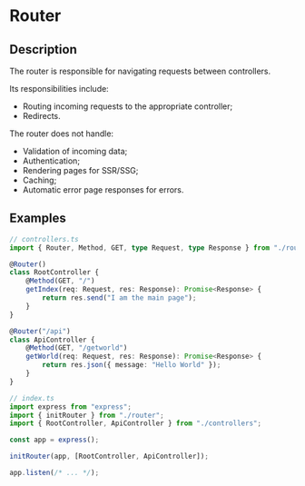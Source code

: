 # Router

## Description

The router is responsible for navigating requests between controllers.

Its responsibilities include:

- Routing incoming requests to the appropriate controller;
- Redirects.

The router does not handle:

- Validation of incoming data;
- Authentication;
- Rendering pages for SSR/SSG;
- Caching;
- Automatic error page responses for errors.

## Examples

```ts
// controllers.ts
import { Router, Method, GET, type Request, type Response } from "./router";

@Router()
class RootController {
	@Method(GET, "/")
	getIndex(req: Request, res: Response): Promise<Response> {
		return res.send("I am the main page");
	}
}

@Router("/api")
class ApiController {
	@Method(GET, "/getworld")
	getWorld(req: Request, res: Response): Promise<Response> {
		return res.json({ message: "Hello World" });
	}
}

// index.ts
import express from "express";
import { initRouter } from "./router";
import { RootController, ApiController } from "./controllers";

const app = express();

initRouter(app, [RootController, ApiController]);

app.listen(/* ... */);
```
